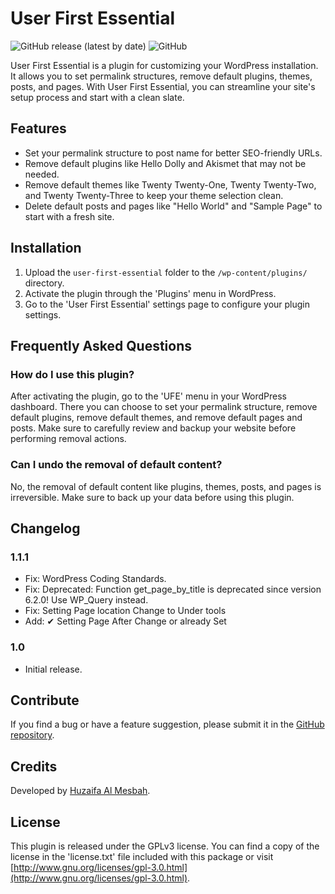 # User First Essential

![GitHub release (latest by date)](https://img.shields.io/github/v/release/huzaifaalmesbah/user-first-essential)
![GitHub](https://img.shields.io/github/license/huzaifaalmesbah/user-first-essential)

User First Essential is a plugin for customizing your WordPress installation. It allows you to set permalink structures, remove default plugins, themes, posts, and pages. With User First Essential, you can streamline your site's setup process and start with a clean slate.

## Features

- Set your permalink structure to post name for better SEO-friendly URLs.
- Remove default plugins like Hello Dolly and Akismet that may not be needed.
- Remove default themes like Twenty Twenty-One, Twenty Twenty-Two, and Twenty Twenty-Three to keep your theme selection clean.
- Delete default posts and pages like "Hello World" and "Sample Page" to start with a fresh site.

## Installation

1. Upload the `user-first-essential` folder to the `/wp-content/plugins/` directory.
2. Activate the plugin through the 'Plugins' menu in WordPress.
3. Go to the 'User First Essential' settings page to configure your plugin settings.

## Frequently Asked Questions

### How do I use this plugin?

After activating the plugin, go to the 'UFE' menu in your WordPress dashboard. There you can choose to set your permalink structure, remove default plugins, remove default themes, and remove default pages and posts. Make sure to carefully review and backup your website before performing removal actions.

### Can I undo the removal of default content?

No, the removal of default content like plugins, themes, posts, and pages is irreversible. Make sure to back up your data before using this plugin.

## Changelog
### 1.1.1
- Fix: WordPress Coding Standards.
- Fix: Deprecated: Function get_page_by_title is deprecated since version 6.2.0! Use WP_Query instead.
- Fix: Setting Page location Change to Under tools
- Add: ✔ Setting Page After Change or already Set

### 1.0

- Initial release.

## Contribute

If you find a bug or have a feature suggestion, please submit it in the [GitHub repository](https://github.com/huzaifaalmesbah/user-first-essential).

## Credits

Developed by [Huzaifa Al Mesbah](https://huzaifa.im).

## License

This plugin is released under the GPLv3 license. You can find a copy of the license in the 'license.txt' file included with this package or visit [http://www.gnu.org/licenses/gpl-3.0.html](http://www.gnu.org/licenses/gpl-3.0.html).
